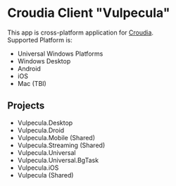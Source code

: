 # Croudia Client "Vulpecula"
This app is cross-platform application for [Croudia](https://croudia.com).  
Supported Platform is:
* Universal Windows Platforms
* Windows Desktop
* Android
* iOS
* Mac (TBI)


## Projects
* Vulpecula.Desktop
* Vulpecula.Droid
* Vulpecula.Mobile (Shared)
* Vulpecula.Streaming (Shared)
* Vulpecula.Universal
* Vulpecula.Universal.BgTask
* Vulpecula.iOS
* Vulpecula (Shared)